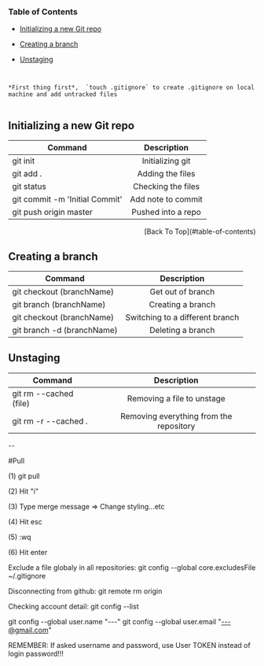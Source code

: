 
### Table of Contents

* [Initializing a new Git repo](#initializing-a-new-git-repo)

* [Creating a branch](#creating-a-branch)

* [Unstaging](#unstaging)


```


*First thing first*,  `touch .gitignore` to create .gitignore on local machine and add untracked files


```


Initializing a new Git repo
--

| Command       | Description           | 
| ------------- |:-------------:| 
| git init            | Initializing git | 
| git add .           | Adding the files    |  
| git status          | Checking the files     | 
| git commit -m 'Initial Commit' | Add note to commit     | 
| git push origin master   | Pushed into a repo     | 


<div align="right"> [Back To Top](#table-of-contents)</div>

Creating a branch
--

| Command       | Description           | 
| ------------- |:-------------:| 
| git checkout (branchName) | Get out of  branch |
| git branch (branchName)   | Creating a branch    | 
| git checkout (branchName) | Switching to a different branch  |
| git branch -d (branchName) | Deleting a branch |



Unstaging 
--

| Command       | Description           | 
| ------------- |:-------------:| 
| git rm --cached (file)    | Removing a file to unstage    | 
| git rm -r --cached .  | Removing everything from the repository     | 



--

#Pull

(1) git pull

(2) Hit "i"

(3) Type merge message => Change styling...etc

(4) Hit esc

(5) :wq

(6) Hit enter

Exclude a file globaly in all repositories:
git config --global core.excludesFile ~/.gitignore

Disconnecting from github:
git remote rm origin

Checking account detail:
git config --list

git config --global user.name "---"
git config --global user.email "---@gmail.com"

REMEMBER: If asked username and password, use User TOKEN instead of login password!!! 



